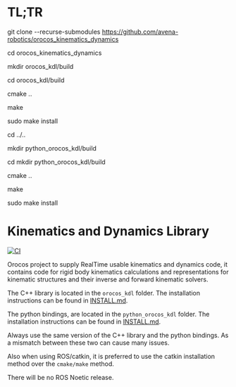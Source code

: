 # TL;TR

git clone --recurse-submodules https://github.com/avena-robotics/orocos_kinematics_dynamics

cd orocos_kinematics_dynamics

mkdir orocos_kdl/build

cd orocos_kdl/build

cmake ..

make

sudo make install

cd ../..

mkdir python_orocos_kdl/build

cd mkdir python_orocos_kdl/build

cmake ..

make

sudo make install



# Kinematics and Dynamics Library

[![CI](https://github.com/orocos/orocos_kinematics_dynamics/workflows/CI/badge.svg)](https://github.com/orocos/orocos_kinematics_dynamics/actions)

Orocos project to supply RealTime usable kinematics and dynamics code,
it contains code for rigid body kinematics calculations and
representations for kinematic structures and their inverse and forward
kinematic solvers.

The C++ library is located in the `orocos_kdl` folder. The installation instructions can be found in
[INSTALL.md](orocos_kdl/INSTALL.md).

The python bindings, are located in the `python_orocos_kdl` folder. The installation instructions can be found in
[INSTALL.md](python_orocos_kdl/INSTALL.md).

Always use the same version of the C++ library and the python bindings. As a mismatch between these two can cause many issues.

Also when using ROS/catkin, it is preferred to use the catkin installation method over the `cmake/make` method.

There will be no ROS Noetic release.
